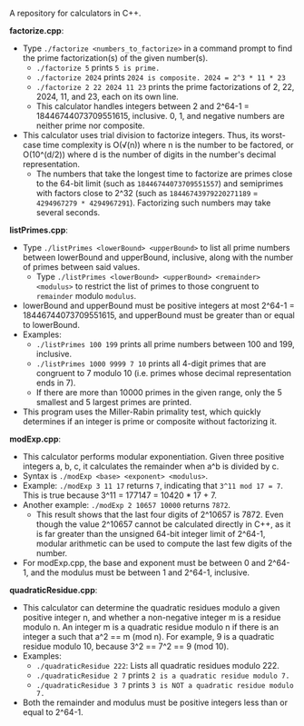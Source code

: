 A repository for calculators in C++.

**factorize.cpp**:
* Type `./factorize <numbers_to_factorize>` in a command prompt to find the prime factorization(s) of the given number(s).
  * `./factorize 5` prints `5 is prime.`
  * `./factorize 2024` prints `2024 is composite. 2024 = 2^3 * 11 * 23`
  * `./factorize 2 22 2024 11 23` prints the prime factorizations of 2, 22, 2024, 11, and 23, each on its own line.
  * This calculator handles integers between 2 and 2^64-1 = 18446744073709551615, inclusive. 0, 1, and negative numbers are neither prime nor composite.
* This calculator uses trial division to factorize integers. Thus, its worst-case time complexity is O(√(n)) where n is the number to be factored, or O(10^(d/2)) where d is the number of digits in the number's decimal representation.
  * The numbers that take the longest time to factorize are primes close to the 64-bit limit (such as `18446744073709551557`) and semiprimes with factors close to 2^32 (such as `18446743979220271189` = `4294967279 * 4294967291`). Factorizing such numbers may take several seconds.

**listPrimes.cpp**:
* Type `./listPrimes <lowerBound> <upperBound>` to list all prime numbers between lowerBound and upperBound, inclusive, along with the number of primes between said values.
  * Type `./listPrimes <lowerBound> <upperBound> <remainder> <modulus>` to restrict the list of primes to those congruent to `remainder` modulo `modulus`.
* lowerBound and upperBound must be positive integers at most 2^64-1 = 18446744073709551615, and upperBound must be greater than or equal to lowerBound.
* Examples: 
  * `./listPrimes 100 199` prints all prime numbers between 100 and 199, inclusive.
  * `./listPrimes 1000 9999 7 10` prints all 4-digit primes that are congruent to 7 modulo 10 (i.e. primes whose decimal representation ends in 7).
  * If there are more than 10000 primes in the given range, only the 5 smallest and 5 largest primes are printed.
* This program uses the Miller-Rabin primality test, which quickly determines if an integer is prime or composite without factorizing it.


**modExp.cpp**:
* This calculator performs modular exponentiation. Given three positive integers a, b, c, it calculates the remainder when a^b is divided by c.
* Syntax is `./modExp <base> <exponent> <modulus>`.
* Example: `./modExp 3 11 17` returns `7`, indicating that `3^11 mod 17 = 7`. This is true because 3^11 = 177147 = 10420 * 17 + 7.
* Another example: `./modExp 2 10657 10000` returns `7872`.
  * This result shows that the last four digits of 2^10657 is 7872. Even though the value 2^10657 cannot be calculated directly in C++, as it is far greater than the unsigned 64-bit integer limit of 2^64-1, modular arithmetic can be used to compute the last few digits of the number.
* For modExp.cpp, the base and exponent must be between 0 and 2^64-1, and the modulus must be between 1 and 2^64-1, inclusive.

**quadraticResidue.cpp**:
* This calculator can determine the quadratic residues modulo a given positive integer n, and whether a non-negative integer m is a residue modulo n. An integer m is a quadratic residue modulo n if there is an integer a such that a^2 == m (mod n). For example, 9 is a quadratic residue modulo 10, because 3^2 == 7^2 == 9 (mod 10).
* Examples:
  * `./quadraticResidue 222`: Lists all quadratic residues modulo 222.
  * `./quadraticResidue 2 7` prints `2 is a quadratic residue modulo 7.`
  * `./quadraticResidue 3 7` prints `3 is NOT a quadratic residue modulo 7.`
* Both the remainder and modulus must be positive integers less than or equal to 2^64-1.